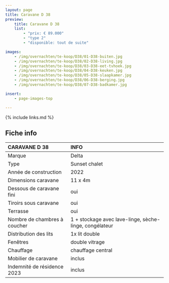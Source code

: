 ```yaml
---
layout: page
title: Caravane D 38
preview:
    title: Caravane D 38
    list:
        - "prix: € 89.000"
        - "type 2"
        - "disponible: tout de suite"

images:
    - /img/overnachten/te-koop/D38/01-D38-buiten.jpg
    - /img/overnachten/te-koop/D38/02-D38-living.jpg
    - /img/overnachten/te-koop/D38/03-D38-eet-tvhoek.jpg
    - /img/overnachten/te-koop/D38/04-D38-keuken.jpg
    - /img/overnachten/te-koop/D38/05-D38-slaapkamer.jpg
    - /img/overnachten/te-koop/D38/06-D38-berging.jpg
    - /img/overnachten/te-koop/D38/07-D38-badkamer.jpg

insert:
    - page-images-top

---
```


{% include links.md %}


## Fiche info

CARAVANE D 38               | INFO        |
:---------------------------|:------------|
Marque                      |Delta
Type                        |Sunset chalet
Année de construction       |2022
Dimensions caravane         |11 x 4m
Dessous de caravane fini    |oui
Tiroirs sous caravane       |oui
Terrasse                    |oui
Nombre de chambres à coucher|1 + stockage avec lave-linge, sèche-linge, congélateur
Distribution des lits       |1x lit double
Fenêtres                    |double vitrage
Chauffage                   |chauffage central
Mobilier de caravane        |inclus
Indemnité de résidence 2023 |inclus
